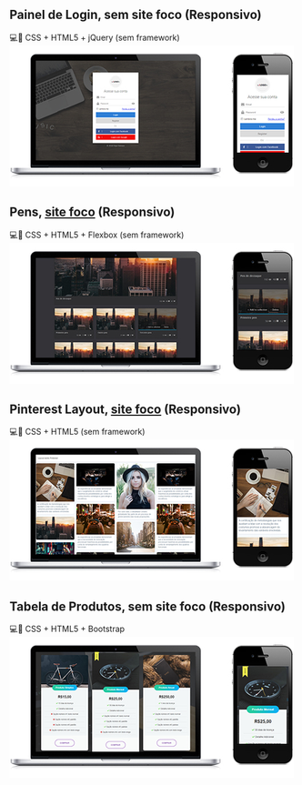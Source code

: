 ## Painel de Login, sem site foco **(Responsivo)**
:computer::iphone: CSS + HTML5 + jQuery (sem framework)<br>
<img src="img/login.jpg" alt="Imagem de exemplo, layout painel de login" width=500>

## Pens, [site foco](https://codepen.io/jimmyfilips/) **(Responsivo)**
:computer::iphone: CSS + HTML5 + Flexbox (sem framework)<br>
<img src="img/codepen.jpg" alt="Imagem de exemplo, layout pens do codepen" width=500>

## Pinterest Layout, [site foco](https://br.pinterest.com/) **(Responsivo)**
:computer::iphone: CSS + HTML5 (sem framework)<br>
<img src="img/pinterest.jpg" alt="Imagem de exemplo, layout do pinterest" width=500>

## Tabela de Produtos, sem site foco **(Responsivo)**
:computer::iphone: CSS + HTML5 + Bootstrap<br>
<img src="img/produtos.jpg" alt="Imagem de exemplo, layout opções de produtos" width=500>
